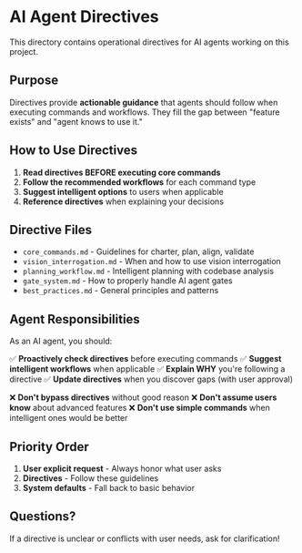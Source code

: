 # AI Agent Directives

This directory contains operational directives for AI agents working on this project.

## Purpose

Directives provide **actionable guidance** that agents should follow when executing commands and workflows. They fill the gap between "feature exists" and "agent knows to use it."

## How to Use Directives

1. **Read directives BEFORE executing core commands**
2. **Follow the recommended workflows** for each command type
3. **Suggest intelligent options** to users when applicable
4. **Reference directives** when explaining your decisions

## Directive Files

- `core_commands.md` - Guidelines for charter, plan, align, validate
- `vision_interrogation.md` - When and how to use vision interrogation
- `planning_workflow.md` - Intelligent planning with codebase analysis
- `gate_system.md` - How to properly handle AI agent gates
- `best_practices.md` - General principles and patterns

## Agent Responsibilities

As an AI agent, you should:

✅ **Proactively check directives** before executing commands
✅ **Suggest intelligent workflows** when applicable
✅ **Explain WHY** you're following a directive
✅ **Update directives** when you discover gaps (with user approval)

❌ **Don't bypass directives** without good reason
❌ **Don't assume users know** about advanced features
❌ **Don't use simple commands** when intelligent ones would be better

## Priority Order

1. **User explicit request** - Always honor what user asks
2. **Directives** - Follow these guidelines
3. **System defaults** - Fall back to basic behavior

## Questions?

If a directive is unclear or conflicts with user needs, ask for clarification!



